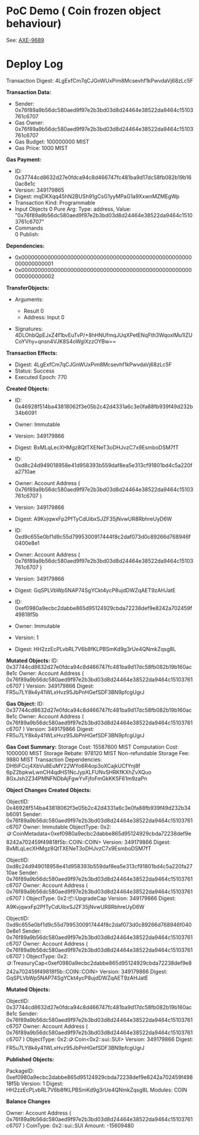 # PoC Demo ( Coin<T> frozen object behaviour)

See: [AXE-9689](https://axelarnetwork.atlassian.net/browse/AXE-9689)

# Deploy Log

Transaction Digest: 4LgExfCm7qCJGnWUxPim8Mcsevhf1kPwvdaVj68zLc5F

**Transaction Data:**
- Sender: 0x76f89a9b56dc580aed9f97e2b3bd03d8d24464e38522da9464c15103761c6707 
- Gas Owner: 0x76f89a9b56dc580aed9f97e2b3bd03d8d24464e38522da9464c15103761c6707 
- Gas Budget: 100000000 MIST 
- Gas Price: 1000 MIST 

**Gas Payment:**
- ID: 0x37744cd8632d27e0fdca94c8d466747fc481ba9d17dc58fb082b19b160ac8e1c
- Version: 349179865
- Digest: mqDKXqq45hN2BUSh91gCsG1yyMPaG1a9XxwnMZMEgWp
- Transaction Kind: Programmable
- Input Objects
 0   Pure Arg: Type: address, Value: "0x76f89a9b56dc580aed9f97e2b3bd03d8d24464e38522da9464c15103761c6707"                                                                                                    
- Commands    
 0  Publish:

**Dependencies:**
- 0x0000000000000000000000000000000000000000000000000000000000000001
- 0x0000000000000000000000000000000000000000000000000000000000000002
 
**TransferObjects:**
-  Arguments: 
    * Result 0
    * Address: Input  0

-  Signatures:
    4DLOhbQpEJxZ4f1bvEuTvP/+8hHNUfmqJUqXPetENqFth3WqoxlMu1lZUCoYVhy+qnsn4VJK8S4oWglXzzOYBw==

**Transaction Effects:**
- Digest: 4LgExfCm7qCJGnWUxPim8Mcsevhf1kPwvdaVj68zLc5F
- Status: Success
- Executed Epoch: 770

**Created Objects:**

- ID: 0x46928f514ba43818062f3e05b2c42d4331a6c3e0fa88fb939f49d232b34b6091
- Owner: Immutable
- Version: 349179866
- Digest: BxMLqLecXHMgz8QtTXENeT3oDHJvzC7x9EsmboDSM7fT
- ID: 0xd8c24d949018958e41d958393b559daf8ea5e313cf91801bd4c5a220fa2710ae
- Owner: Account Address ( 0x76f89a9b56dc580aed9f97e2b3bd03d8d24464e38522da9464c15103761c6707 )
- Version: 349179866
- Digest: A9KvjqwxFp2PfTyCdUibxSJZF35jNvwUR8RbhreUyD6W
- ID: 0xd9c655e0bf1d9c55d7995300917444f8c2daf073d0c89266d768946f0400e8e1
- Owner: Account Address ( 0x76f89a9b56dc580aed9f97e2b3bd03d8d24464e38522da9464c15103761c6707 )
- Version: 349179866
- Digest: GqSPLVbWp5NAP74SgYCkt4ycP8ujdDWZqAET9zAHJatE

- ID: 0xef0980a9ecbc2dabbe865d95124929cbda72238def9e8242a702459f49818f5b
- Owner: Immutable
- Version: 1
- Digest: HH2zzEcPLvbRL7V6b8fKLPBSmKd9g3rUe4QNmkZqsg8L

**Mutated Objects:**
ID: 0x37744cd8632d27e0fdca94c8d466747fc481ba9d17dc58fb082b19b160ac8e1c
Owner: Account Address ( 0x76f89a9b56dc580aed9f97e2b3bd03d8d24464e38522da9464c15103761c6707 )
Version: 349179866
Digest: FR5u7LY8k4y41WLxHvz95JbPnHGefSDF3BN9pfcgUgrJ

**Gas Object:**
ID: 0x37744cd8632d27e0fdca94c8d466747fc481ba9d17dc58fb082b19b160ac8e1c
Owner: Account Address ( 0x76f89a9b56dc580aed9f97e2b3bd03d8d24464e38522da9464c15103761c6707 )
Version: 349179866
Digest: FR5u7LY8k4y41WLxHvz95JbPnHGefSDF3BN9pfcgUgrJ

**Gas Cost Summary:**
   Storage Cost: 15587600 MIST
   Computation Cost: 1000000 MIST
   Storage Rebate: 978120 MIST
   Non-refundable Storage Fee: 9880 MIST
Transaction Dependencies:
   DH6iFCcj4XbVu8EuMY22WYo6R4op3oXCajkUCfYnj8f
   6pZ2bpkwLwnCH4qdHS1NcJypXLFUNvSHRKfKXhZvXQuo
   8GxJsh2Z34PMNFNDbAjFgwYvFjfoFmGkKK5F61m9zaPn

**Object Changes**
**Created Objects:**
 
ObjectID: 0x46928f514ba43818062f3e05b2c42d4331a6c3e0fa88fb939f49d232b34b6091
Sender: 0x76f89a9b56dc580aed9f97e2b3bd03d8d24464e38522da9464c15103761c6707
Owner: Immutable
ObjectType: 0x2::coin::CoinMetadata<0xef0980a9ecbc2dabbe865d95124929cbda72238def9e8242a702459f49818f5b::COIN::COIN>
Version: 349179866
Digest: BxMLqLecXHMgz8QtTXENeT3oDHJvzC7x9EsmboDSM7fT

 
ObjectID: 0xd8c24d949018958e41d958393b559daf8ea5e313cf91801bd4c5a220fa2710ae
Sender: 0x76f89a9b56dc580aed9f97e2b3bd03d8d24464e38522da9464c15103761c6707
Owner: Account Address ( 0x76f89a9b56dc580aed9f97e2b3bd03d8d24464e38522da9464c15103761c6707 )
ObjectType: 0x2::package::UpgradeCap
Version: 349179866
Digest: A9KvjqwxFp2PfTyCdUibxSJZF35jNvwUR8RbhreUyD6W

 
ObjectID: 0xd9c655e0bf1d9c55d7995300917444f8c2daf073d0c89266d768946f0400e8e1
Sender: 0x76f89a9b56dc580aed9f97e2b3bd03d8d24464e38522da9464c15103761c6707
Owner: Account Address ( 0x76f89a9b56dc580aed9f97e2b3bd03d8d24464e38522da9464c15103761c6707 )
ObjectType: 0x2::coin::TreasuryCap<0xef0980a9ecbc2dabbe865d95124929cbda72238def9e8242a702459f49818f5b::COIN::COIN>
Version: 349179866
Digest: GqSPLVbWp5NAP74SgYCkt4ycP8ujdDWZqAET9zAHJatE

**Mutated Objects:**
 
ObjectID: 0x37744cd8632d27e0fdca94c8d466747fc481ba9d17dc58fb082b19b160ac8e1c
Sender: 0x76f89a9b56dc580aed9f97e2b3bd03d8d24464e38522da9464c15103761c6707
Owner: Account Address ( 0x76f89a9b56dc580aed9f97e2b3bd03d8d24464e38522da9464c15103761c6707 )
ObjectType: 0x2::coin::Coin<0x2::sui::SUI>
Version: 349179866
Digest: FR5u7LY8k4y41WLxHvz95JbPnHGefSDF3BN9pfcgUgrJ

**Published Objects:**
 
PackageID: 0xef0980a9ecbc2dabbe865d95124929cbda72238def9e8242a702459f49818f5b
Version: 1
Digest: HH2zzEcPLvbRL7V6b8fKLPBSmKd9g3rUe4QNmkZqsg8L
Modules: COIN


**Balance Changes**
 
Owner: Account Address ( 0x76f89a9b56dc580aed9f97e2b3bd03d8d24464e38522da9464c15103761c6707 )
CoinType: 0x2::sui::SUI
Amount: -15609480

